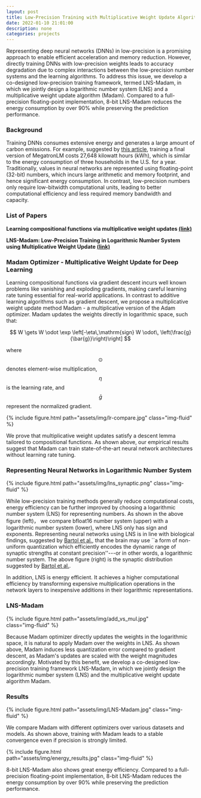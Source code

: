 ```yaml
---
layout: post
title: Low-Precision Training with Multiplicative Weight Update Algorithm Madam
date: 2022-01-10 21:01:00
description: none
categories: projects
---
```

<!-- ### Abstract -->

Representing deep neural networks (DNNs) in low-precision is a promising approach to enable efficient acceleration and memory reduction. However, directly training DNNs with low-precision weights leads to accuracy degradation due to complex interactions between the low-precision number systems and the learning algorithms. To address this issue, we develop a co-designed low-precision training framework, termed LNS-Madam, in which we jointly design a logarithmic number system (LNS) and a multiplicative weight update algorithm (Madam). Compared to a full-precision floating-point implementation, 8-bit LNS-Madam reduces the energy consumption by over 90% while preserving the prediction performance.

### Background

Training DNNs consumes extensive energy and generates a large amount of carbon emissions. For example, suggested by [this article](https://www.techtarget.com/searchenterpriseai/feature/Energy-consumption-of-AI-poses-environmental-problems), training a final version of MegatronLM costs 27,648 kilowatt hours (kWh), which is similar to the energy consumption of three households in the U.S. for a year. Traditionally, values in neural networks are represented using floating-point (32-bit) numbers, which incurs large arithmetic and memory footprint, and hence significant energy consumption. In contrast, low-precision numbers only require low-bitwidth computational units, leading to better computational efficiency and less required memory bandwidth and capacity.

### List of Papers

**Learning compositional functions via multiplicative weight updates [(link)](https://arxiv.org/abs/2006.14560)**
<!-- Jeremy Bernstein, Jiawei Zhao, Markus Meister, Ming-Yu Liu, Anima Anandkumar, Yisong Yue -->

**LNS-Madam: Low-Precision Training in Logarithmic Number System using Multiplicative Weight Update [(link)](https://arxiv.org/abs/2106.13914)**
<!-- Jiawei Zhao, Steve Dai, Rangharajan Venkatesan, Ming-Yu Liu, Brucek Khailany, Bill Dally, Anima Anandkumar -->

### Madam Optimizer - Multiplicative Weight Update for Deep Learning

Learning compositional functions via gradient descent incurs well known problems like vanishing and exploding gradients, making careful learning rate tuning essential for real-world applications. In contrast to additive learning algorithms such as gradient descent, we propose a multiplicative weight update method Madam - a multiplicative version of the Adam optimizer. Madam updates the weights directly in logarithmic space, such that:

$$
W \gets W \odot \exp \left[-\eta\,\mathrm{sign} W \odot\, \left(\frac{g}{\bar{g}}\right)\right]
$$

where $$\odot$$ denotes element-wise multiplication, $$\eta$$ is the learning rate, and $$\bar{g}$$ represent the normalized gradient. 

<div class="col-sm mt-3 mt-md-0 mx-auto">
    {% include figure.html path="assets/img/lr-compare.jpg" class="img-fluid" %}
</div>

We prove that multiplicative weight updates satisfy a descent lemma tailored to compositional functions. As shown above, our empirical results suggest that Madam can train state-of-the-art neural network architectures without learning rate tuning.

### Representing Neural Networks in Logarithmic Number System

<div class="col-sm mt-3 mt-md-0 mx-auto">
    {% include figure.html path="assets/img/lns_synaptic.png" class="img-fluid" %}
</div>

While low-precision training methods generally reduce computational costs, energy efficiency can be further improved by choosing a logarithmic number system (LNS) for representing numbers. As shown in the above figure (left)， we compare bfloat16 number system (upper) with a logarithmic number system (lower), where LNS only has sign and exponents. Representing neural networks using LNS is in line with biological findings, suggested by [Bartol et al.](https://elifesciences.org/articles/10778), that the brain may use ``a form of non-uniform quantization which efficiently encodes the dynamic range of synaptic strengths at constant precision''---or in other words, a logarithmic number system. The above figure (right) is the synaptic distribution suggested by [Bartol et al.](https://elifesciences.org/articles/10778).

In addition, LNS is energy efficient. It achieves a higher computational efficiency by transforming expensive multiplication operations in the network layers to inexpensive additions in their logarithmic representations.

### LNS-Madam

<div class="col-sm mt-3 mt-md-0 mx-auto" style="max-width: 400px;">
    {% include figure.html path="assets/img/add_vs_mul.jpg" class="img-fluid" %}
</div>

Because Madam optimizer directly updates the weights in the logarithmic space, it is natural to apply Madam over the weights in LNS. As shown above, Madam induces less quantization error compared to gradient descent, as Madam's updates are scaled with the weight magnitudes accordingly. Motivated by this benefit, we develop a co-designed low-precision training framework LNS-Madam, in which we jointly design the logarithmic number system (LNS) and the multiplicative weight update algorithm Madam.

### Results

<div class="col-sm mt-3 mt-md-0 mx-auto">
    {% include figure.html path="assets/img/LNS-Madam.jpg" class="img-fluid" %}
</div>


We compare Madam with different optimizers over various datasets and models. As shown above, training with Madam leads to a stable convergence even if precision is strongly limited.

<div class="col-sm mt-3 mt-md-0 mx-auto" style="max-width: 400px;">
    {% include figure.html path="assets/img/energy_results.jpg" class="img-fluid" %}
</div>

8-bit LNS-Madam also shows great energy efficiency. Compared to a full-precision floating-point implementation, 8-bit LNS-Madam reduces the energy consumption by over 90% while preserving the prediction performance.